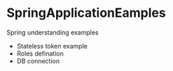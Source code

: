 # SpringApplicationEamples
Spring understanding examples
- Stateless token example 
- Roles defination
- DB connection
